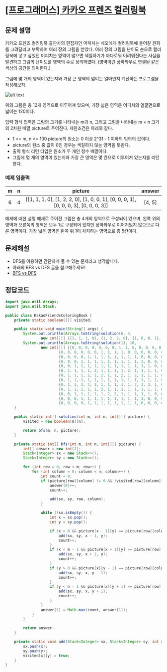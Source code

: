 # [\[프로그래머스\] 카카오 프렌즈 컬러링북](https://programmers.co.kr/learn/courses/30/lessons/1829)

## 문제 설명

카카오 프렌즈 컬러링북 출판사의 편집자인 어피치는 네오에게 컬러링북에 들어갈 원화를 그려달라고 부탁하여 여러 장의 그림을 받았다. 여러 장의 그림을 난이도 순으로 컬러링북에 넣고 싶었던 어피치는 영역이 많으면
색칠하기가 까다로워 어려워진다는 사실을 발견하고 그림의 난이도를 영역의 수로 정의하였다. (영역이란 상하좌우로 연결된 같은 색상의 공간을 의미한다.)

그림에 몇 개의 영역이 있는지와 가장 큰 영역의 넓이는 얼마인지 계산하는 프로그램을 작성해보자.

![alt text](http://t1.kakaocdn.net/codefestival/apeach.png)

위의 그림은 총 12개 영역으로 이루어져 있으며, 가장 넓은 영역은 어피치의 얼굴면으로 넓이는 120이다.

입력 형식 입력은 그림의 크기를 나타내는 m과 n, 그리고 그림을 나타내는 m × n 크기의 2차원 배열 picture로 주어진다. 제한조건은 아래와 같다.

- 1 <= m, n <= 100 picture의 원소는 0 이상 2^31 - 1 이하의 임의의 값이다.
- picture의 원소 중 값이 0인 경우는 색칠하지 않는 영역을 뜻한다.
- 출력 형식 리턴 타입은 원소가 두 개인 정수 배열이다.
- 그림에 몇 개의 영역이 있는지와 가장 큰 영역은 몇 칸으로 이루어져 있는지를 리턴한다.

### 예제 입출력

m | n | picture | answer
:---: | :---: | :---: | :---:
6 | 4 | [[1, 1, 1, 0], [1, 2, 2, 0], [1, 0, 0, 1], [0, 0, 0, 1], [0, 0, 0, 3], [0, 0, 0, 3]] | [4, 5]

예제에 대한 설명 예제로 주어진 그림은 총 4개의 영역으로 구성되어 있으며, 왼쪽 위의 영역과 오른쪽의 영역은 모두 1로 구성되어 있지만 상하좌우로 이어져있지 않으므로 다른 영역이다. 가장 넓은 영역은 왼쪽 위 1이
차지하는 영역으로 총 5칸이다.

## 문제해설

- DFS를 이용하면 간단하게 풀 수 있는 문제라고 생각합니다.
- 아래의 BFS vs DFS 글을 참고해주세요!
- [BFS vs DFS](https://github.com/ksy90101/TIL/blob/master/computerScience/dfs-vs-bfs.md)

## 정답코드

```java
import java.util.Arrays;
import java.util.Stack;

public class KakaoFriendsColoringBook {
    private static boolean[][] visited;

    public static void main(String[] args) {
        System.out.println(Arrays.toString(solution(6, 4,
                new int[][] {{1, 1, 1, 0}, {1, 2, 2, 0}, {1, 0, 0, 1}, {0, 0, 0, 1}, {0, 0, 0, 3}, {0, 0, 0, 3}})));
        System.out.println(Arrays.toString(solution(13, 16,
                new int[][] {{0, 0, 0, 0, 0, 0, 0, 1, 1, 0, 0, 0, 0, 0, 0, 0},
                        {0, 0, 0, 0, 0, 0, 1, 1, 1, 1, 0, 0, 0, 0, 0, 0},
                        {0, 0, 0, 0, 1, 1, 1, 1, 1, 1, 1, 1, 0, 0, 0, 0},
                        {0, 0, 0, 1, 1, 1, 1, 1, 1, 1, 1, 1, 1, 0, 0, 0},
                        {0, 0, 1, 1, 1, 1, 1, 1, 1, 1, 1, 1, 1, 1, 0, 0},
                        {0, 1, 1, 1, 1, 2, 1, 1, 1, 1, 2, 1, 1, 1, 1, 0},
                        {0, 1, 1, 1, 2, 1, 2, 1, 1, 2, 1, 2, 1, 1, 1, 0},
                        {0, 1, 1, 1, 1, 1, 1, 1, 1, 1, 1, 1, 1, 1, 1, 0},
                        {0, 1, 3, 3, 3, 1, 1, 1, 1, 1, 1, 3, 3, 3, 1, 0},
                        {0, 1, 1, 1, 1, 1, 2, 1, 1, 2, 1, 1, 1, 1, 1, 0},
                        {0, 0, 1, 1, 1, 1, 1, 2, 2, 1, 1, 1, 1, 1, 0, 0},
                        {0, 0, 0, 1, 1, 1, 1, 1, 1, 1, 1, 1, 1, 0, 0, 0},
                        {0, 0, 0, 0, 1, 1, 1, 1, 1, 1, 1, 1, 0, 0, 0, 0}})));
    }

    public static int[] solution(int m, int n, int[][] picture) {
        visited = new boolean[m][n];

        return bfs(m, n, picture);
    }

    private static int[] bfs(int m, int n, int[][] picture) {
        int[] answer = new int[2];
        Stack<Integer> sx = new Stack<>();
        Stack<Integer> sy = new Stack<>();

        for (int row = 0; row < m; row++) {
            for (int column = 0; column < n; column++) {
                int count = 0;
                if (picture[row][column] != 0 && !visited[row][column]) {
                    answer[0]++;
                    count++;

                    add(sx, sy, row, column);
                }

                while (!sx.isEmpty()) {
                    int x = sx.pop();
                    int y = sy.pop();

                    if (x > 0 && picture[x - 1][y] == picture[row][column] && !visited[x - 1][y]) {
                        add(sx, sy, x - 1, y);
                        count++;
                    }
                    if (x < m - 1 && picture[x + 1][y] == picture[row][column] && !visited[x + 1][y]) {
                        add(sx, sy, x + 1, y);
                        count++;
                    }
                    if (y > 0 && picture[x][y - 1] == picture[row][column] && !visited[x][y - 1]) {
                        add(sx, sy, x, y - 1);
                        count++;
                    }
                    if (y < n - 1 && picture[x][y + 1] == picture[row][column] && !visited[x][y + 1]) {
                        add(sx, sy, x, y + 1);
                        count++;
                    }
                }
                answer[1] = Math.max(count, answer[1]);
            }
        }

        return answer;
    }

    private static void add(Stack<Integer> sx, Stack<Integer> sy, int x, int y) {
        sx.push(x);
        sy.push(y);
        visited[x][y] = true;
    }
}

```
